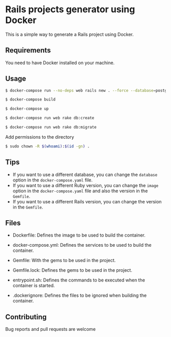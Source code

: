 # Rails projects generator using Docker

This is a simple way to generate a Rails project using Docker.

## Requirements

You need to have Docker installed on your machine.

## Usage

```bash
$ docker-compose run --no-deps web rails new . --force --database=postgresql --api
```

```bash
$ docker-compose build
```

```bash
$ docker-compose up
```

```bash
$ docker-compose run web rake db:create
```

```bash
$ docker-compose run web rake db:migrate
```

Add permissions to the directory
```bash
$ sudo chown -R $(whoami):$(id -gn) .


```

## Tips

* If you want to use a different database, you can change the `database` option in the `docker-compose.yaml` file.
* If you want to use a different Ruby version, you can change the `image` option in the `docker-compose.yaml` file and also the version in the `Gemfile`.
* If you want to use a different Rails version, you can change the version in the `Gemfile`.

## Files

* Dockerfile: Defines the image to be used to build the container.

* docker-compose.yml: Defines the services to be used to build the container.

* Gemfile: With the gems to be used in the project.

* Gemfile.lock: Defines the gems to be used in the project.

* entrypoint.sh: Defines the commands to be executed when the container is started.

* .dockerignore: Defines the files to be ignored when building the container.

## Contributing

Bug reports and pull requests are welcome
